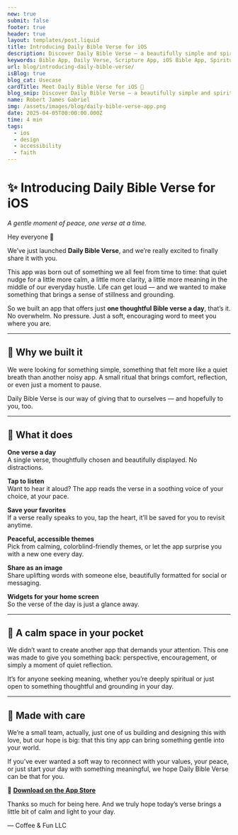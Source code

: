 ```yaml
---
new: true
submit: false
footer: true
header: true
layout: templates/post.liquid
title: Introducing Daily Bible Verse for iOS
description: Discover Daily Bible Verse — a beautifully simple and spiritual app created to bring one verse a day into your life. Learn why we built it, what it can do, and how it helps you pause and reflect.
keywords: Bible App, Daily Verse, Scripture App, iOS Bible App, Spiritual Apps, Encouraging Apps, Bible Widget, Christian Meditation, Verse of the Day, Swift App, Bible Reading, AVSpeechSynthesizer, Daily Inspiration, Bible Quotes, Apple Bible App
url: blog/introducing-daily-bible-verse/
isBlog: true
blog_cat: Usecase
cardTitle: Meet Daily Bible Verse for iOS 📖
blog_snip: Discover Daily Bible Verse — a beautifully simple and spiritual app created to bring one verse a day into your life. Learn why we built it, what it can do, and how it helps you pause and reflect.
name: Robert James Gabriel
img: /assets/images/blog/daily-bible-verse-app.png
date: 2025-04-05T00:00:00.000Z
time: 4 min
tags:
  - ios
  - design
  - accessibility
  - faith
---
```




# ✨ Introducing Daily Bible Verse for iOS  
*A gentle moment of peace, one verse at a time.*

Hey everyone 👋

We’ve just launched **Daily Bible Verse**, and we’re really excited to finally share it with you.

This app was born out of something we all feel from time to time: that quiet nudge for a little more calm, a little more clarity, a little more meaning in the middle of our everyday hustle. Life can get loud — and we wanted to make something that brings a sense of stillness and grounding.

So we built an app that offers just **one thoughtful Bible verse a day**, that’s it. No overwhelm. No pressure. Just a soft, encouraging word to meet you where you are.

---

## 🌿 Why we built it

We were looking for something simple, something that felt more like a quiet breath than another noisy app. A small ritual that brings comfort, reflection, or even just a moment to pause.

Daily Bible Verse is our way of giving that to ourselves — and hopefully to you, too.

---

## 🌈 What it does

**One verse a day**  
A single verse, thoughtfully chosen and beautifully displayed. No distractions.

**Tap to listen**  
Want to hear it aloud? The app reads the verse in a soothing voice of your choice, at your pace.

**Save your favorites**  
If a verse really speaks to you, tap the heart, it’ll be saved for you to revisit anytime.

**Peaceful, accessible themes**  
Pick from calming, colorblind-friendly themes, or let the app surprise you with a new one every day.

**Share as an image**  
Share uplifting words with someone else, beautifully formatted for social or messaging.

**Widgets for your home screen**  
So the verse of the day is just a glance away.

---

## 🧘 A calm space in your pocket

We didn’t want to create another app that demands your attention. This one was made to give you something back: perspective, encouragement, or simply a moment of quiet reflection.

It’s for anyone seeking meaning, whether you’re deeply spiritual or just open to something thoughtful and grounding in your day.

---

## 💛 Made with care

We’re a small team, actually, just one of us building and designing this with love, but our hope is big: that this tiny app can bring something gentle into your world.

If you’ve ever wanted a soft way to reconnect with your values, your peace, or just start your day with something meaningful, we hope Daily Bible Verse can be that for you.

📱 [**Download on the App Store**](https://apps.apple.com/us/app/daily-bible-verse/id6744124711)

Thanks so much for being here. And we truly hope today’s verse brings a little bit of calm and light to your day.

— Coffee & Fun LLC

